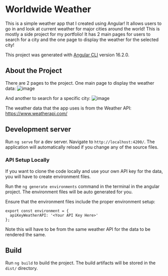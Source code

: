 # Worldwide Weather
This is a simple weather app that I created using Angular! It allows users to go in and look at current weather for major cities around the world! This is mostly a side project for my portfolio!
It has 2 main pages for users to search for a city and the one page to display the weather for the selected city!

This project was generated with [Angular CLI](https://github.com/angular/angular-cli) version 16.2.0.

## About the Project

There are 2 pages to the project. One main page to display the weather data: 
![image](https://github.com/jdiedrich02/worldwide-weather/assets/77290127/f6a202fb-4335-43bf-b868-f848b9fd2213)

And another to search for a specific city:
![image](https://github.com/jdiedrich02/worldwide-weather/assets/77290127/bfe8910f-8709-442e-91fa-7b127ae79939)

The weather data that the app uses is from the Weather API: https://www.weatherapi.com/

## Development server

Run `ng serve` for a dev server. Navigate to `http://localhost:4200/`. The application will automatically reload if you change any of the source files.

### API Setup Locally

If you want to clone the code locally and use your own API key for the data, you will have to create environment files.

Run the `ng generate environments` command in the terminal in the angular project. The environment files will be auto generated for you.

Ensure that the environment files include the proper environment setup:

```
export const environment = {
  apiKeyWeatherAPI: '<Your API Key Here>'
};
```
Note this will have to be from the same weather API for the data to be rendered the same.

## Build

Run `ng build` to build the project. The build artifacts will be stored in the `dist/` directory.
